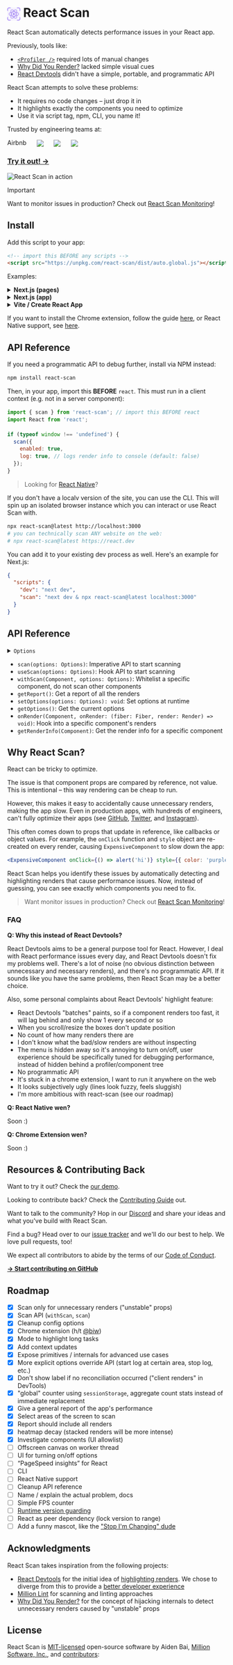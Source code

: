 # <img src="https://github.com/aidenybai/react-scan/blob/main/.github/assets/logo.svg" width="30" height="30" align="center" /> React Scan

React Scan automatically detects performance issues in your React app.

Previously, tools like:

- [`<Profiler />`](https://react.dev/reference/react/Profiler) required lots of manual changes
- [Why Did You Render?](https://github.com/welldone-software/why-did-you-render) lacked simple visual cues
- [React Devtools](https://legacy.reactjs.org/blog/2018/09/10/introducing-the-react-profiler.html) didn't have a simple, portable, and programmatic API

React Scan attempts to solve these problems:

- It requires no code changes – just drop it in
- It highlights exactly the components you need to optimize
- Use it via script tag, npm, CLI, you name it!

Trusted by engineering teams at:

Airbnb&nbsp;&nbsp;&nbsp;&nbsp;&nbsp;&nbsp;<a href="https://polaris.shopify.com/"><img src="https://raw.githubusercontent.com/aidenybai/react-scan/refs/heads/main/.github/assets/shopify-logo.png" height="30" align="center" /></a>&nbsp;&nbsp;&nbsp;&nbsp;&nbsp;&nbsp;<a href="https://www.faire.com/"><img src="https://raw.githubusercontent.com/aidenybai/react-scan/refs/heads/main/.github/assets/faire-logo.svg" height="20" align="center" /></a>&nbsp;&nbsp;&nbsp;&nbsp;&nbsp;&nbsp;<a href="https://perplexity.com/"><img src="https://raw.githubusercontent.com/aidenybai/react-scan/refs/heads/main/.github/assets/perplexity-logo.png" height="30" align="center" /></a>

### [**Try it out! →**](https://react-scan.million.dev)

![React Scan in action](https://raw.githubusercontent.com/aidenybai/react-scan/refs/heads/main/.github/assets/demo.gif)

> [!IMPORTANT]
> Want to monitor issues in production? Check out [React Scan Monitoring](https://react-scan.com/monitoring)!

## Install

Add this script to your app:

```html
<!-- import this BEFORE any scripts -->
<script src="https://unpkg.com/react-scan/dist/auto.global.js"></script>
```

Examples:

<details>
<summary><b>Next.js (pages)</b></summary>

<br />

Add the script tag to your `pages/_document.tsx`:

```jsx
import { Html, Head, Main, NextScript } from 'next/document';

export default function Document() {
  return (
    <Html lang="en">
      <Head>
        <script src="https://unpkg.com/react-scan/dist/auto.global.js"></script>

        {/* rest of your scripts go under */}
      </Head>
      <body>
        <Main />
        <NextScript />
      </body>
    </Html>
  );
}
```

</details>

<details>
<summary><b>Next.js (app)</b></summary>

<br />

Add the script tag to your `app/layout.tsx`:

```jsx
import Script from "next/script";

export default function RootLayout({
  children,
}: {
  children: React.ReactNode
}) {
  return (
    <html lang="en">
      <head>
        <Script
          src="https://unpkg.com/react-scan/dist/auto.global.js"
          strategy="beforeInteractive"
          async
        />
        {/* rest of your scripts go under */}
      </head>
      <body>{children}</body>
    </html>
  )
}
```

</details>

<details>
<summary><b>Vite / Create React App</b></summary>

<br />

Add the script tag to your `index.html`:

```html
<!doctype html>
<html lang="en">
  <head>
    <script src="https://unpkg.com/react-scan/dist/auto.global.js"></script>

    <!-- rest of your scripts go under -->
  </head>
  <body>
    <!-- ... -->
  </body>
</html>
```

</details>

If you want to install the Chrome extension, follow the guide [here](https://github.com/aidenybai/react-scan/blob/main/CHROME_EXTENSION_GUIDE.md), or React Native support, see [here](https://github.com/aidenybai/react-scan/pull/23).

## API Reference

If you need a programmatic API to debug further, install via NPM instead:

```bash
npm install react-scan
```

Then, in your app, import this **BEFORE** `react`. This must run in a client context (e.g. not in a server component):

```js
import { scan } from 'react-scan'; // import this BEFORE react
import React from 'react';

if (typeof window !== 'undefined') {
  scan({
    enabled: true,
    log: true, // logs render info to console (default: false)
  });
}
```

> Looking for [React Native](https://github.com/aidenybai/react-scan/pull/23)?

If you don't have a localv version of the site, you can use the CLI. This will spin up an isolated browser instance which you can interact or use React Scan with.

```bash
npx react-scan@latest http://localhost:3000
# you can technically scan ANY website on the web:
# npx react-scan@latest https://react.dev
```

You can add it to your existing dev process as well. Here's an example for Next.js:

```json
{
  "scripts": {
    "dev": "next dev",
    "scan": "next dev & npx react-scan@latest localhost:3000"
  }
}
```

## API Reference

<details>
<summary><code>Options</code></summary>

<br />

```tsx
export interface Options {
  /**
   * Enable/disable scanning
   *
   * Please use the recommended way:
   * enabled: process.env.NODE_ENV === 'development',
   *
   * @default true
   */
  enabled?: boolean;
  /**
   * Include children of a component applied with withScan
   *
   * @default true
   */
  includeChildren?: boolean;

  /**
   * Enable/disable geiger sound
   *
   * @default true
   */
  playSound?: boolean;

  /**
   * Log renders to the console
   *
   * @default false
   */
  log?: boolean;

  /**
   * Show toolbar bar
   *
   * @default true
   */
  showToolbar?: boolean;

  /**
   * Render count threshold, only show
   * when a component renders more than this
   *
   * @default 0
   */
  renderCountThreshold?: number;

  /**
   * Clear aggregated fibers after this time in milliseconds
   *
   * @default 5000
   */
  resetCountTimeout?: number;

  /**
   * Maximum number of renders for red indicator
   *
   * @default 20
   * @deprecated
   */
  maxRenders?: number;

  /**
   * Report data to getReport()
   *
   * @default false
   */
  report?: boolean;

  /**
   * Always show labels
   *
   * @default false
   */
  alwaysShowLabels?: boolean;

  /**
   * Animation speed
   *
   * @default "fast"
   */
  animationSpeed?: 'slow' | 'fast' | 'off';

    /**
   * Smoothly animate the re-render outline when the element moves
   *
   * @default true
   */
  smoothlyAnimateOutlines?: boolean;

  /**
   * Track unnecessary renders, and mark their outlines gray when detected
   *
   * An unnecessary render is defined as a component re-rendering with no change to the component's corresponding dom subtree (e.g. a component re-rendered, but nothing in the components UI did not change)
   *
   *  @default true
   *  @warning tracking unnecessary renders can add meaningful overhead to react-scan
   */
  trackUnnecessaryRenders?: boolean;

  onCommitStart?: () => void;
  onRender?: (fiber: Fiber, render: Render) => void;
  onCommitFinish?: () => void;
  onPaintStart?: (outlines: PendingOutline[]) => void;
  onPaintFinish?: (outlines: PendingOutline[]) => void;
}
```

</details>

- `scan(options: Options)`: Imperative API to start scanning
- `useScan(options: Options)`: Hook API to start scanning
- `withScan(Component, options: Options)`: Whitelist a specific component, do not scan other components
- `getReport()`: Get a report of all the renders
- `setOptions(options: Options): void`: Set options at runtime
- `getOptions()`: Get the current options
- `onRender(Component, onRender: (fiber: Fiber, render: Render) => void)`: Hook into a specific component's renders
- `getRenderInfo(Component)`: Get the render info for a specific component

## Why React Scan?

React can be tricky to optimize.

The issue is that component props are compared by reference, not value. This is intentional – this way rendering can be cheap to run.

However, this makes it easy to accidentally cause unnecessary renders, making the app slow. Even in production apps, with hundreds of engineers, can't fully optimize their apps (see [GitHub](https://github.com/aidenybai/react-scan/blob/main/.github/assets/github.mp4), [Twitter](https://github.com/aidenybai/react-scan/blob/main/.github/assets/twitter.mp4), and [Instagram](https://github.com/aidenybai/react-scan/blob/main/.github/assets/instagram.mp4)).

This often comes down to props that update in reference, like callbacks or object values. For example, the `onClick` function and `style` object are re-created on every render, causing `ExpensiveComponent` to slow down the app:

```jsx
<ExpensiveComponent onClick={() => alert('hi')} style={{ color: 'purple' }} />
```

React Scan helps you identify these issues by automatically detecting and highlighting renders that cause performance issues. Now, instead of guessing, you can see exactly which components you need to fix.

> Want monitor issues in production? Check out [React Scan Monitoring](https://react-scan.com/monitoring)!

### FAQ

**Q: Why this instead of React Devtools?**

React Devtools aims to be a general purpose tool for React. However, I deal with React performance issues every day, and React Devtools doesn't fix my problems well. There's a lot of noise (no obvious distinction between unnecessary and necessary renders), and there's no programmatic API. If it sounds like you have the same problems, then React Scan may be a better choice.

Also, some personal complaints about React Devtools' highlight feature:

- React Devtools "batches" paints, so if a component renders too fast, it will lag behind and only show 1 every second or so
- When you scroll/resize the boxes don't update position
- No count of how many renders there are
- I don't know what the bad/slow renders are without inspecting
- The menu is hidden away so it's annoying to turn on/off, user experience should be specifically tuned for debugging performance, instead of hidden behind a profiler/component tree
- No programmatic API
- It's stuck in a chrome extension, I want to run it anywhere on the web
- It looks subjectively ugly (lines look fuzzy, feels sluggish)
- I'm more ambitious with react-scan (see our roadmap)

**Q: React Native wen?**

Soon :)

**Q: Chrome Extension wen?**

Soon :)

## Resources & Contributing Back

Want to try it out? Check the [our demo](https://react-scan.million.dev).

Looking to contribute back? Check the [Contributing Guide](https://github.com/aidenybai/react-scan/blob/main/.github/CONTRIBUTING.md) out.

Want to talk to the community? Hop in our [Discord](https://discord.gg/X9yFbcV2rF) and share your ideas and what you've build with React Scan.

Find a bug? Head over to our [issue tracker](https://github.com/aidenybai/react-scan/issues) and we'll do our best to help. We love pull requests, too!

We expect all contributors to abide by the terms of our [Code of Conduct](https://github.com/aidenybai/react-scan/blob/main/.github/CODE_OF_CONDUCT.md).

[**→ Start contributing on GitHub**](https://github.com/aidenybai/react-scan/blob/main/.github/CONTRIBUTING.md)

## Roadmap

- [x] Scan only for unnecessary renders ("unstable" props)
- [x] Scan API (`withScan`, `scan`)
- [x] Cleanup config options
- [x] Chrome extension (h/t [@biw](https://github.com/biw))
- [x] Mode to highlight long tasks
- [x] Add context updates
- [x] Expose primitives / internals for advanced use cases
- [x] More explicit options override API (start log at certain area, stop log, etc.)
- [x] Don't show label if no reconciliation occurred ("client renders" in DevTools)
- [x] "global" counter using `sessionStorage`, aggregate count stats instead of immediate replacement
- [x] Give a general report of the app's performance
- [x] Select areas of the screen to scan
- [x] Report should include all renders
- [x] heatmap decay (stacked renders will be more intense)
- [x] Investigate components (UI allowlist)
- [ ] Offscreen canvas on worker thread
- [ ] UI for turning on/off options
- [ ] “PageSpeed insights” for React
- [ ] CLI
- [ ] React Native support
- [ ] Cleanup API reference
- [ ] Name / explain the actual problem, docs
- [ ] Simple FPS counter
- [ ] [Runtime version guarding](https://github.com/lahmatiy/react-render-tracker/blob/229ad0e9c28853615300724d5dc86c140f250f60/src/publisher/react-integration/utils/getInternalReactConstants.ts#L28)
- [ ] React as peer dependency (lock version to range)
- [ ] Add a funny mascot, like the ["Stop I'm Changing" dude](https://www.youtube.com/shorts/FwOZdX7bDKI?app=desktop)

## Acknowledgments

React Scan takes inspiration from the following projects:

- [React Devtools](https://react.dev/learn/react-developer-tools) for the initial idea of [highlighting renders](https://medium.com/dev-proto/highlight-react-components-updates-1b2832f2ce48). We chose to diverge from this to provide a [better developer experience](https://x.com/aidenybai/status/1857122670929969551)
- [Million Lint](https://million.dev) for scanning and linting approaches
- [Why Did You Render?](https://github.com/welldone-software/why-did-you-render) for the concept of hijacking internals to detect unnecessary renders caused by "unstable" props

## License

React Scan is [MIT-licensed](LICENSE) open-source software by Aiden Bai, [Million Software, Inc.](https://million.dev), and [contributors](https://github.com/aidenybai/react-scan/graphs/contributors):
